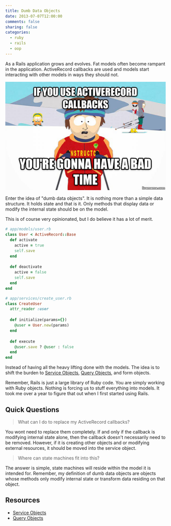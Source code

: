 ```yaml
---
title: Dumb Data Objects
date: 2013-07-07T12:00:00
comments: false
sharing: false
categories:
  - ruby
  - rails
  - oop
---
```


As a Rails application grows and evolves. Fat models often become rampant in the
application. ActiveRecord callbacks are used and models start interacting with
other models in ways they should not.

![you are gonna have a bad time](images/badtime.jpg)

Enter the idea of "dumb data objects". It is nothing more than a simple data
structure. It holds state and that is it. Only methods that display data or
modify the internal state should be on the model.

This is of course very opinionated, but I do believe it has a lot of merit.

```ruby
# app/models/user.rb
class User < ActiveRecord::Base
  def activate
    active = true
    self.save
  end

  def deactivate
    active = false
    self.save
  end
end
```

```ruby
# app/services/create_user.rb
class CreateUser
  attr_reader :user

  def initialize(params={})
    @user = User.new(params)
  end

  def execute
    @user.save ? @user : false
  end
end
```

Instead of having all the heavy lifting done with the models. The idea is to
shift the burden to [Service Objects][service-objects],
[Query Objects](query-objects), and form objects.

Remember, Rails is just a large library of Ruby code. You are simply working
with Ruby objects. Nothing is forcing us to stuff everything into models. It
took me over a year to figure that out when I first started using Rails.

## Quick Questions

> What can I do to replace my ActiveRecord callbacks?

You wont need to replace them completely. If and only if the callback is
modifying internal state alone, then the callback doesn't necessarily need to be
removed. However, if it is creating other objects and or modifying external
resources, it should be moved into the service object.

> Where can state machines fit into this?

The answer is simple, state machines will reside within the model it is intended
for. Remember, my definition of dumb data objects are objects whose methods only
modify internal state or transform data residing on that object.

## Resources

 * [Service Objects][service-objects]
 * [Query Objects][query-objects]

[service-objects]: /blog/2013/07/03/services-and-pub-sub
[query-objects]: /blog/2013/04/19/query-objects

